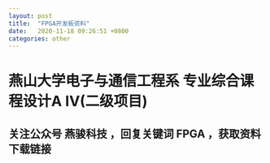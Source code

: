 ```yaml
---
layout: post
title:  "FPGA开发板资料"
date:   2020-11-18 09:26:51 +0800
categories: other
---
```


# 燕山大学电子与通信工程系 专业综合课程设计A IV(二级项目)
## 关注公众号 燕骏科技 ，回复关键词 FPGA ，获取资料下载链接
<blockquote class="imgur-embed-pub" lang="en" data-id="a/d52rhNU"  ><a href="//imgur.com/a/d52rhNU"></a></blockquote><script async src="//s.imgur.com/min/embed.js" charset="utf-8"></script>
